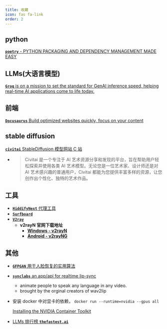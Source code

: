 ```yaml
---
title: 收藏
icon: fas fa-link
order: 2
---
```


## python

[**`poetry`** - PYTHON PACKAGING AND DEPENDENCY MANAGEMENT MADE EASY](https://python-poetry.org/)

## LLMs(大语言模型)

[**`Groq`** is on a mission to set the standard for GenAI inference speed, helping real-time AI applications come to life today.](https://groq.com/)

## 前端

[**`Docusaurus`** Build optimized websites quickly, focus on your content](https://docusaurus.io/)

## stable diffusion

[**`civitai`** StableDiffusion 模型网站 C 站](https://civitai.com/)

- > Civitai 是一个专注于 AI 艺术资源分享和发现的平台，旨在帮助用户轻松探索并使用各类 AI 艺术模型。无论您是一位艺术家、设计师还是对 AI 艺术感兴趣的普通用户，Civitai 都能为您提供丰富多样的资源，让您创作出个性化、独特的艺术作品。

## 工具

- [**`HiddifyNext`** 代理工具](https://github.com/hiddify/hiddify-next)
- [**`Surfboard`**](https://manual.getsurfboard.com/)
- [**`V2ray`**](https://v2rayn.org/)
  - **v2rayN 官网下载地址**
    - [**Windows - v2rayN**](https://github.com/2dust/v2rayN/releases)
    - [**Android - v2rayNG**](https://github.com/2dust/v2rayNG/releases)

## 其他

- [**`GFPGAN`** 用于人脸恢复的实用算法](https://github.com/TencentARC/GFPGAN)
- [**`synclabs`** an app/api for realtime lip-sync](https://synclabs.so/)

  - animate people to speak any language in any video.
  - brought by the orginal creators of wav2lip

- 安装 docker 中对显卡的依赖， `docker run --runtime=nvidia --gpus all`

  [Installing the NVIDIA Container Toolkit](https://docs.nvidia.com/datacenter/cloud-native/container-toolkit/latest/install-guide.html)
- [LLMs 排行榜 **`thefastest.ai`** ](https://thefastest.ai/)